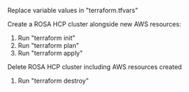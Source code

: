 Replace variable values in "terraform.tfvars"

Create a ROSA HCP cluster alongside new AWS resources:
1. Run "terraform init"
1. Run "terraform plan"
1. Run "terraform apply"

Delete ROSA HCP cluster including AWS resources created
1. Run "terraform destroy"
